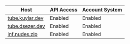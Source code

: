| Host                                        | API Access | Account System |
| ------------------------------------------- | ---------- | -------------- |
| [tube.kuylar.dev](https://tube.kuylar.dev/) | Enabled    | Enabled        |
| [tube.dsezer.dev](https://tube.dsezer.dev/) | Enabled    | Enabled        |
| [inf.nudes.zip](https://inf.nudes.zip/)     | Enabled    | Enabled        |
